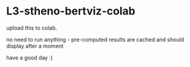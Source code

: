 # L3-stheno-bertviz-colab

upload this to colab.

no need to run anything - pre-computed results are cached and should display after a moment

have a good day :)
